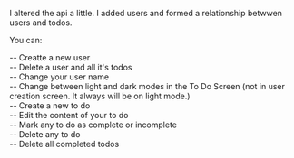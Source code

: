I altered the api a little. I added users and formed a relationship betwwen users and todos.

You can:

-- Creatte a new user <br />
-- Delete a user and all it's todos <br />
-- Change your user name <br />
-- Change between light and dark modes in the To Do Screen (not in user creation screen. It always will be on light mode.) <br />
-- Create a new to do <br />
-- Edit the content of your to do <br />
-- Mark any to do as complete or incomplete <br />
-- Delete any to do <br />
-- Delete all completed todos <br />
